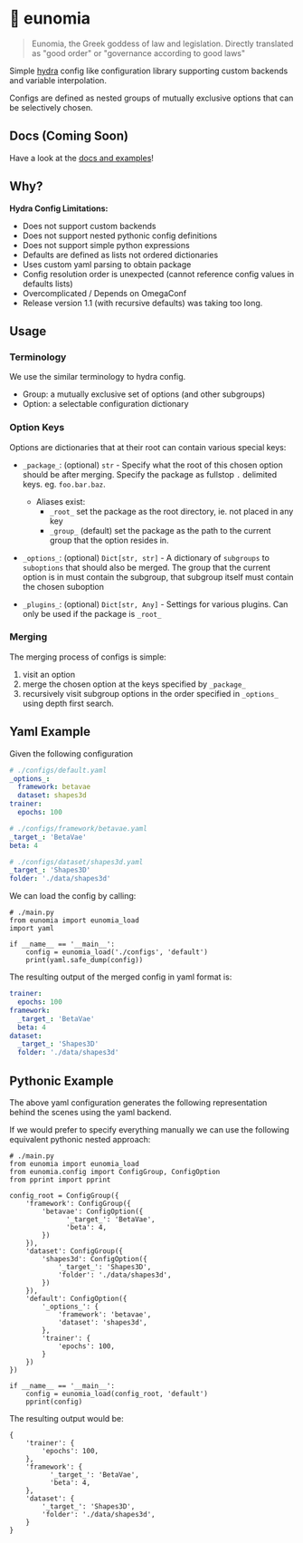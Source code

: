 # 📜 eunomia

> Eunomia, the Greek goddess of law and legislation. Directly translated as "good order" or "governance according to good laws"

Simple [hydra](https://github.com/facebookresearch/hydra) config like configuration
library supporting custom backends and variable interpolation.

Configs are defined as nested groups of mutually exclusive options
that can be selectively chosen.

## Docs (Coming Soon)

Have a look at the [docs and examples](https://eunomia.dontpanic.sh)!

## Why?

**Hydra Config Limitations:**
- Does not support custom backends
- Does not support nested pythonic config definitions
- Does not support simple python expressions
- Defaults are defined as lists not ordered dictionaries
- Uses custom yaml parsing to obtain package
- Config resolution order is unexpected (cannot reference config values in defaults lists)
- Overcomplicated / Depends on OmegaConf
- Release version 1.1 (with recursive defaults) was taking too long.

## Usage

### Terminology

We use the similar terminology to hydra config.
- Group: a mutually exclusive set of options (and other subgroups)
- Option: a selectable configuration dictionary

### Option Keys

Options are dictionaries that at their root can contain various special keys:
- `_package_`: (optional) `str` - Specify what the root of this chosen option should be after merging.
               Specify the package as fullstop `.` delimited keys. eg. `foo.bar.baz`.
    - Aliases exist:
        - `_root_` set the package as the root directory, ie. not placed in any key
        - `_group_` (default) set the package as the path to the current group that the option resides in.

- `_options_`: (optional) `Dict[str, str]` - A dictionary of `subgroups` to `suboptions` that should also be merged.
               The group that the current option is in must contain the subgroup, that
               subgroup itself must contain the chosen suboption

- `_plugins_`: (optional) `Dict[str, Any]` - Settings for various plugins. Can only be used if the package is `_root_`

### Merging

The merging process of configs is simple:
1. visit an option
2. merge the chosen option at the keys specified by `_package_`
3. recursively visit subgroup options in the order specified in `_options_` using depth first search.

## Yaml Example

Given the following configuration

```yaml
# ./configs/default.yaml
_options_:
  framework: betavae
  dataset: shapes3d
trainer:
  epochs: 100

# ./configs/framework/betavae.yaml
_target_: 'BetaVae'
beta: 4

# ./configs/dataset/shapes3d.yaml
_target_: 'Shapes3D'
folder: './data/shapes3d'
```

We can load the config by calling:

```python3
# ./main.py
from eunomia import eunomia_load
import yaml

if __name__ == '__main__':
    config = eunomia_load('./configs', 'default')
    print(yaml.safe_dump(config))
```

The resulting output of the merged config in yaml format is:

```yaml
trainer:
  epochs: 100
framework:
  _target_: 'BetaVae'
  beta: 4
dataset:
  _target_: 'Shapes3D'
  folder: './data/shapes3d'
```

## Pythonic Example

The above yaml configuration generates the following representation behind
the scenes using the yaml backend.

If we would prefer to specify everything manually we can use the
following equivalent pythonic nested approach:

```python3
# ./main.py
from eunomia import eunomia_load
from eunomia.config import ConfigGroup, ConfigOption
from pprint import pprint

config_root = ConfigGroup({
    'framework': ConfigGroup({
        'betavae': ConfigOption({
              '_target_': 'BetaVae',
              'beta': 4,
        })
    }),
    'dataset': ConfigGroup({
        'shapes3d': ConfigOption({
            '_target_': 'Shapes3D',
            'folder': './data/shapes3d',
        })
    }),
    'default': ConfigOption({
        '_options_': {
            'framework': 'betavae',
            'dataset': 'shapes3d',
        },
        'trainer': {
            'epochs': 100,
        }
    })
})

if __name__ == '__main__':
    config = eunomia_load(config_root, 'default')
    pprint(config)
```

The resulting output would be:

```python3
{
    'trainer': {
        'epochs': 100,
    },
    'framework': {
          '_target_': 'BetaVae',
          'beta': 4,
    },
    'dataset': {
        '_target_': 'Shapes3D',
        'folder': './data/shapes3d',
    }
}
```